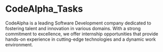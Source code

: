 ﻿# CodeAlpha_Tasks

 CodeAlpha is a leading Software Development company dedicated to fostering talent and innovation in various domains. With a strong commitment to excellence, we offer internship opportunities that provide hands-on experience in cutting-edge technologies and a dynamic work environment.
